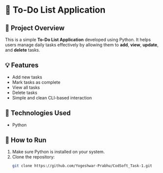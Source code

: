 # 📝 To-Do List Application

## 📌 Project Overview
This is a simple **To-Do List Application** developed using Python. It helps users manage daily tasks effectively by allowing them to **add**, **view**, **update**, and **delete** tasks.

## 💡 Features
- Add new tasks
- Mark tasks as complete
- View all tasks
- Delete tasks
- Simple and clean CLI-based interaction

## 🔧 Technologies Used
- Python

## 🚀 How to Run
1. Make sure Python is installed on your system.
2. Clone the repository:
   ```bash
   git clone https://github.com/Yogeshwar-Prabhu/CodSoft_Task-1.git
